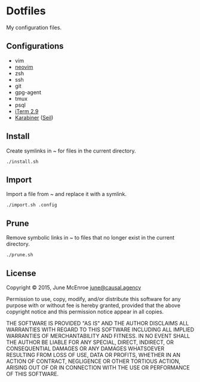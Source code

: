 # Dotfiles

My configuration files.

## Configurations

- vim
- [neovim](https://github.com/neovim/neovim/wiki/Installing-Neovim)
- zsh
- ssh
- git
- gpg-agent
- tmux
- psql
- [iTerm 2.9](https://www.iterm2.com/downloads.html)
- [Karabiner](https://pqrs.org/osx/karabiner/)
  ([Seil](https://pqrs.org/osx/karabiner/seil.html.en))

## Install

Create symlinks in ~ for files in the current directory.

```
./install.sh
```

## Import

Import a file from ~ and replace it with a symlink.

```
./import.sh .config
```

## Prune

Remove symbolic links in ~ to files that no longer exist in the current
directory.

```
./prune.sh
```

## License

Copyright © 2015, June McEnroe <june@causal.agency>

Permission to use, copy, modify, and/or distribute this software for any
purpose with or without fee is hereby granted, provided that the above
copyright notice and this permission notice appear in all copies.

THE SOFTWARE IS PROVIDED "AS IS" AND THE AUTHOR DISCLAIMS ALL WARRANTIES
WITH REGARD TO THIS SOFTWARE INCLUDING ALL IMPLIED WARRANTIES OF
MERCHANTABILITY AND FITNESS. IN NO EVENT SHALL THE AUTHOR BE LIABLE FOR
ANY SPECIAL, DIRECT, INDIRECT, OR CONSEQUENTIAL DAMAGES OR ANY DAMAGES
WHATSOEVER RESULTING FROM LOSS OF USE, DATA OR PROFITS, WHETHER IN AN
ACTION OF CONTRACT, NEGLIGENCE OR OTHER TORTIOUS ACTION, ARISING OUT OF
OR IN CONNECTION WITH THE USE OR PERFORMANCE OF THIS SOFTWARE.
